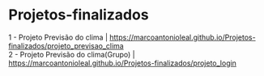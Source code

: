 # Projetos-finalizados
 1 - Projeto Previsão do clima | https://marcoantonioleal.github.io/Projetos-finalizados/projeto_previsao_clima <br>
 2 - Projeto Previsão do clima(Grupo) | https://marcoantonioleal.github.io/Projetos-finalizados/projeto_login


